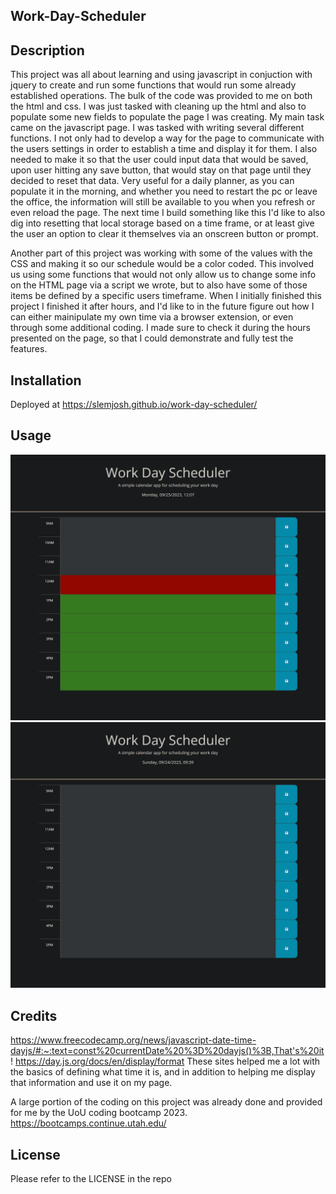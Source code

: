 ## Work-Day-Scheduler

## Description
This project was all about learning and using javascript in conjuction with jquery to create and run some functions that would run some already established operations.
The bulk of the code was provided to me on both the html and css.  I was just tasked with cleaning up the html and also to populate some new fields to populate the page I was creating. 
My main task came on the javascript page.  I was tasked with writing several different functions.  I not only had to develop a way for the page to communicate with the users settings in order
to establish a time and display it for them.  I also needed to make it so that the user could input data that would be saved, upon user hitting any save button, that would stay on that page until
they decided to reset that data.  Very useful for a daily planner, as you can populate it in the morning, and whether you need to restart the pc or leave the office, the information will still 
be available to you when you refresh or even reload the page. The next time I build something like this I'd like to also dig into resetting that local storage based on a time frame, or at least
give the user an option to clear it themselves via an onscreen button or prompt.

Another part of this project was working with some of the values with the CSS and making it so our schedule would be a color coded.  This involved us using some functions that would not only allow
us to change some info on the HTML page via a script we wrote, but to also have some of those items be defined by a specific users timeframe.  When I initially finished this project I finished it
after hours, and I'd like to in the future figure out how I can either mainipulate my own time via a browser extension, or even through some additional coding.  I made sure to check it during the hours
presented on the page, so that I could demonstrate and fully test the features.  

## Installation
Deployed at https://slemjosh.github.io/work-day-scheduler/

## Usage
![work day scheduler during work hours screenshot](assets/workhoursscreenshot.png)
![work day scheduler after hours screenshot](assets/afterhoursscreenshot.png)


## Credits
https://www.freecodecamp.org/news/javascript-date-time-dayjs/#:~:text=const%20currentDate%20%3D%20dayjs()%3B,That's%20it!
https://day.js.org/docs/en/display/format
These sites helped me a lot with the basics of defining what time it is, and in addition to helping me display that information and use it on my page.

A large portion of the coding on this project was already done and provided for me by the UoU coding bootcamp 2023.
https://bootcamps.continue.utah.edu/

## License

Please refer to the LICENSE in the repo

